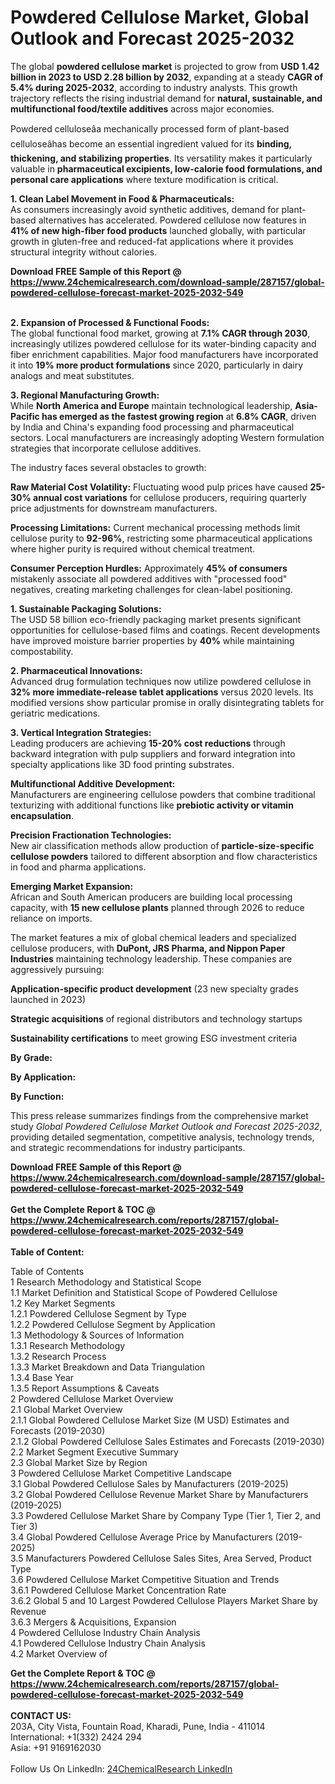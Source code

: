 <h1>Powdered Cellulose Market, Global Outlook and Forecast 2025-2032</h1><p>The global <strong>powdered cellulose market</strong> is projected to grow from <strong>USD 1.42 billion in 2023 to USD 2.28 billion by 2032</strong>, expanding at a steady <strong>CAGR of 5.4% during 2025-2032</strong>, according to industry analysts. This growth trajectory reflects the rising industrial demand for <strong>natural, sustainable, and multifunctional food/textile additives</strong> across major economies.</p><p>Powdered celluloseâa mechanically processed form of plant-based celluloseâhas become an essential ingredient valued for its <strong>binding, thickening, and stabilizing properties</strong>. Its versatility makes it particularly valuable in <strong>pharmaceutical excipients, low-calorie food formulations, and personal care applications</strong> where texture modification is critical.</p><p><strong>1. Clean Label Movement in Food &amp; Pharmaceuticals:</strong><br>
As consumers increasingly avoid synthetic additives, demand for plant-based alternatives has accelerated. Powdered cellulose now features in <strong>41% of new high-fiber food products</strong> launched globally, with particular growth in gluten-free and reduced-fat applications where it provides structural integrity without calories.</p><div><b>Download FREE Sample of this Report @ 
            <a href="https://www.24chemicalresearch.com/download-sample/287157/global-powdered-cellulose-forecast-market-2025-2032-549">
            https://www.24chemicalresearch.com/download-sample/287157/global-powdered-cellulose-forecast-market-2025-2032-549</a></b></div><br><p><strong>2. Expansion of Processed &amp; Functional Foods:</strong><br>
The global functional food market, growing at <strong>7.1% CAGR through 2030</strong>, increasingly utilizes powdered cellulose for its water-binding capacity and fiber enrichment capabilities. Major food manufacturers have incorporated it into <strong>19% more product formulations</strong> since 2020, particularly in dairy analogs and meat substitutes.</p><p><strong>3. Regional Manufacturing Growth:</strong><br>
While <strong>North America and Europe</strong> maintain technological leadership, <strong>Asia-Pacific has emerged as the fastest growing region</strong> at <strong>6.8% CAGR</strong>, driven by India and China's expanding food processing and pharmaceutical sectors. Local manufacturers are increasingly adopting Western formulation strategies that incorporate cellulose additives.</p><p>The industry faces several obstacles to growth:</p><p><strong>Raw Material Cost Volatility:</strong> Fluctuating wood pulp prices have caused <strong>25-30% annual cost variations</strong> for cellulose producers, requiring quarterly price adjustments for downstream manufacturers.</p><p><strong>Processing Limitations:</strong> Current mechanical processing methods limit cellulose purity to <strong>92-96%</strong>, restricting some pharmaceutical applications where higher purity is required without chemical treatment.</p><p><strong>Consumer Perception Hurdles:</strong> Approximately <strong>45% of consumers</strong> mistakenly associate all powdered additives with "processed food" negatives, creating marketing challenges for clean-label positioning.</p><p><strong>1. Sustainable Packaging Solutions:</strong><br>
The USD 58 billion eco-friendly packaging market presents significant opportunities for cellulose-based films and coatings. Recent developments have improved moisture barrier properties by <strong>40%</strong> while maintaining compostability.</p><p><strong>2. Pharmaceutical Innovations:</strong><br>
Advanced drug formulation techniques now utilize powdered cellulose in <strong>32% more immediate-release tablet applications</strong> versus 2020 levels. Its modified versions show particular promise in orally disintegrating tablets for geriatric medications.</p><p><strong>3. Vertical Integration Strategies:</strong><br>
Leading producers are achieving <strong>15-20% cost reductions</strong> through backward integration with pulp suppliers and forward integration into specialty applications like 3D food printing substrates.</p><p><strong>Multifunctional Additive Development:</strong><br>
	Manufacturers are engineering cellulose powders that combine traditional texturizing with additional functions like <strong>prebiotic activity or vitamin encapsulation</strong>.</p><p><strong>Precision Fractionation Technologies:</strong><br>
	New air classification methods allow production of <strong>particle-size-specific cellulose powders</strong> tailored to different absorption and flow characteristics in food and pharma applications.</p><p><strong>Emerging Market Expansion:</strong><br>
	African and South American producers are building local processing capacity, with <strong>15 new cellulose plants</strong> planned through 2026 to reduce reliance on imports.</p><p>The market features a mix of global chemical leaders and specialized cellulose producers, with <strong>DuPont, JRS Pharma, and Nippon Paper Industries</strong> maintaining technology leadership. These companies are aggressively pursuing:</p><p><strong>Application-specific product development</strong> (23 new specialty grades launched in 2023)</p><p><strong>Strategic acquisitions</strong> of regional distributors and technology startups</p><p><strong>Sustainability certifications</strong> to meet growing ESG investment criteria</p><p><strong>By Grade:</strong></p><p><strong>By Application:</strong></p><p><strong>By Function:</strong></p><p>This press release summarizes findings from the comprehensive market study <em>Global Powdered Cellulose Market Outlook and Forecast 2025-2032</em>, providing detailed segmentation, competitive analysis, technology trends, and strategic recommendations for industry participants.</p><div><b>Download FREE Sample of this Report @ 
            <a href="https://www.24chemicalresearch.com/download-sample/287157/global-powdered-cellulose-forecast-market-2025-2032-549">
            https://www.24chemicalresearch.com/download-sample/287157/global-powdered-cellulose-forecast-market-2025-2032-549</a></b></div><br><div><b>Get the Complete Report & TOC @ 
            <a href="https://www.24chemicalresearch.com/reports/287157/global-powdered-cellulose-forecast-market-2025-2032-549">
            https://www.24chemicalresearch.com/reports/287157/global-powdered-cellulose-forecast-market-2025-2032-549</a></b></div><br>
            <b>Table of Content:</b><p>Table of Contents<br />
1 Research Methodology and Statistical Scope<br />
1.1 Market Definition and Statistical Scope of Powdered Cellulose<br />
1.2 Key Market Segments<br />
1.2.1 Powdered Cellulose Segment by Type<br />
1.2.2 Powdered Cellulose Segment by Application<br />
1.3 Methodology & Sources of Information<br />
1.3.1 Research Methodology<br />
1.3.2 Research Process<br />
1.3.3 Market Breakdown and Data Triangulation<br />
1.3.4 Base Year<br />
1.3.5 Report Assumptions & Caveats<br />
2 Powdered Cellulose Market Overview<br />
2.1 Global Market Overview<br />
2.1.1 Global Powdered Cellulose Market Size (M USD) Estimates and Forecasts (2019-2030)<br />
2.1.2 Global Powdered Cellulose Sales Estimates and Forecasts (2019-2030)<br />
2.2 Market Segment Executive Summary<br />
2.3 Global Market Size by Region<br />
3 Powdered Cellulose Market Competitive Landscape<br />
3.1 Global Powdered Cellulose Sales by Manufacturers (2019-2025)<br />
3.2 Global Powdered Cellulose Revenue Market Share by Manufacturers (2019-2025)<br />
3.3 Powdered Cellulose Market Share by Company Type (Tier 1, Tier 2, and Tier 3)<br />
3.4 Global Powdered Cellulose Average Price by Manufacturers (2019-2025)<br />
3.5 Manufacturers Powdered Cellulose Sales Sites, Area Served, Product Type<br />
3.6 Powdered Cellulose Market Competitive Situation and Trends<br />
3.6.1 Powdered Cellulose Market Concentration Rate<br />
3.6.2 Global 5 and 10 Largest Powdered Cellulose Players Market Share by Revenue<br />
3.6.3 Mergers & Acquisitions, Expansion<br />
4 Powdered Cellulose Industry Chain Analysis<br />
4.1 Powdered Cellulose Industry Chain Analysis<br />
4.2 Market Overview of</p><div><b>Get the Complete Report & TOC @ 
            <a href="https://www.24chemicalresearch.com/reports/287157/global-powdered-cellulose-forecast-market-2025-2032-549">
            https://www.24chemicalresearch.com/reports/287157/global-powdered-cellulose-forecast-market-2025-2032-549</a></b></div><br><b>CONTACT US:</b><br>
            203A, City Vista, Fountain Road, Kharadi, Pune, India - 411014<br>
            International: +1(332) 2424 294<br>
            Asia: +91 9169162030 <br><br>
            Follow Us On LinkedIn: <a href="https://www.linkedin.com/company/24chemicalresearch/">24ChemicalResearch LinkedIn</a>